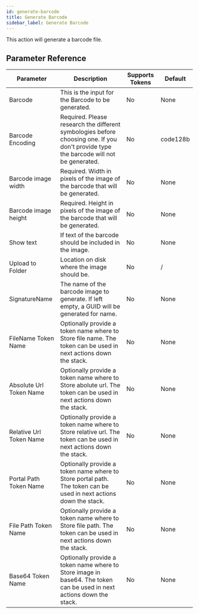 ```yaml
---
id: generate-barcode
title: Generate Barcode
sidebar_label: Generate Barcode
---
```



This action will generate a barcode file.

## Parameter Reference
| Parameter | Description | Supports Tokens | Default |
| -- | -- | -- | -- |
| Barcode | This is the input for the Barcode to be generated. | No | None |
| Barcode Encoding | Required. Please research the different symbologies before choosing one. If you don't provide type the barcode will not be generated. | No | code128b |
| Barcode image width | Required. Width in pixels of the image of the barcode that will be generated. | No | None |
| Barcode image height | Required. Height in pixels of the image of the barcode that will be generated. | No | None |
| Show text | If text of the barcode should be included in the image. | No | None |
| Upload to Folder | Location on disk where the image should be. | No | / |
| SignatureName | The name of the barcode image to generate. If left empty, a GUID will be generated for name. | No | None |
| FileName Token Name | Optionally provide a token name where to Store file name. The token can be used in next actions down the stack. | No | None |
| Absolute Url Token Name | Optionally provide a token name where to Store abolute url. The token can be used in next actions down the stack. | No | None |
| Relative Url Token Name | Optionally provide a token name where to Store relative url. The token can be used in next actions down the stack. | No | None |
| Portal Path Token Name | Optionally provide a token name where to Store portal path. The token can be used in next actions down the stack. | No | None |
| File Path Token Name | Optionally provide a token name where to Store file path. The token can be used in next actions down the stack. | No | None |
| Base64 Token Name | Optionally provide a token name where to Store image in base64. The token can be used in next actions down the stack. | No | None |
